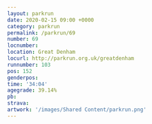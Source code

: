 ```yaml
---
layout: parkrun
date: 2020-02-15 09:00 +0000
category: parkrun
permalink: /parkrun/69
number: 69
locnumber: 
location: Great Denham
locurl: http://parkrun.org.uk/greatdenham
runnumber: 103
pos: 152
genderpos: 
time: '34:04'
agegrade: 39.14%
pb: 
strava: 
artwork: '/images/Shared Content/parkrun.png'
---
```

